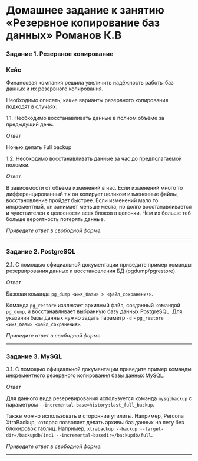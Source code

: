 # Домашнее задание к занятию «Резервное копирование баз данных» Романов К.В


### Задание 1. Резервное копирование

### Кейс
Финансовая компания решила увеличить надёжность работы баз данных и их резервного копирования. 

Необходимо описать, какие варианты резервного копирования подходят в случаях: 

1.1. Необходимо восстанавливать данные в полном объёме за предыдущий день.

*Ответ*


Ночью делать Full backup


1.2. Необходимо восстанавливать данные за час до предполагаемой поломки.

*Ответ*


В зависемости от обьема изменений в час. Если изменений много то дифференцированный т.к он копирует целиком измененные файлы, восстановление пройдет быстрее. Если изменений мало то инкрементный, он занимает меньше места, но долго восстанавливается и чувствителен к целосности всех блоков в цепочки. Чем их больше теб больше вероятность потерять данные. 


*Приведите ответ в свободной форме.*

---

### Задание 2. PostgreSQL

2.1. С помощью официальной документации приведите пример команды резервирования данных и восстановления БД (pgdump/pgrestore).

*Ответ*


Базовая команда `pg_dump <имя_базы> > <файл_сохранения>`.

Команда `pg_restore`  извлекает архивный файл, созданный командой `pg_dump`, и восстанавливает выбранную базу данных PostgreSQL. Для указания базы данных нужно задать параметр `-d` - `pg_restore <имя_базы> <файл_сохранения>`.


*Приведите ответ в свободной форме.*

---

### Задание 3. MySQL

3.1. С помощью официальной документации приведите пример команды инкрементного резервного копирования базы данных MySQL. 

*Ответ*


Для данного вида резеревирования используется команда `mysqlbackup` с параметром `--incremental-base=history:last_full_backup`.

Также можно использовать и сторонние утилиты. Например, Percona XtraBackup, которая позволяет делать архивы баз данных на лету без блокировок таблиц. Например, `xtrabackup --backup --target-dir=/backupdb/inc1 --incremental-basedir=/backupdb/full`.


*Приведите ответ в свободной форме.*

---
